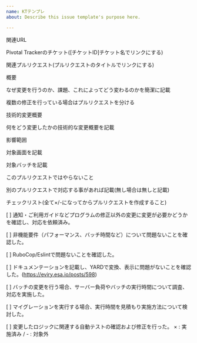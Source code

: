```yaml
---
name: KTテンプレ
about: Describe this issue template's purpose here.

---
```


関連URL

Pivotal Trackerのチケット([チケットID]チケット名でリンクにする)

関連プルリクエスト(プルリクエストのタイトルでリンクにする)

概要

なぜ変更を行うのか、課題、これによってどう変わるのかを簡潔に記載

複数の修正を行っている場合はプルリクエストを分ける

技術的変更概要

何をどう変更したかの技術的な変更概要を記載

影響範囲

対象画面を記載

対象バッチを記載

このプルリクエストではやらないこと

別のプルリクエストで対応する事があれば記載(無し場合は無しと記載)

チェックリスト(全て×/-になってからプルリクエストを作成すること)

[ ] 通知・ご利用ガイドなどプログラムの修正以外の変更に変更が必要かどうかを確認し、対応を依頼済み。

[ ] 非機能要件（パフォーマンス、バッチ時間など）について問題ないことを確認した。

[ ] RuboCop/Eslintで問題ないことを確認した。

[ ] ドキュメンテーションを記載し、YARDで変換、表示に問題がないことを確認した。(https://eviry.esa.io/posts/598)

[ ] バッチの変更を行う場合、サーバー負荷やバッチの実行時間について調査、対応を実施した。

[ ] マイグレーションを実行する場合、実行時間を見積もり実施方法について検討した。

[ ] 変更したロジックに関連する自動テストの確認および修正を行った。 × : 実施済み / - : 対象外

